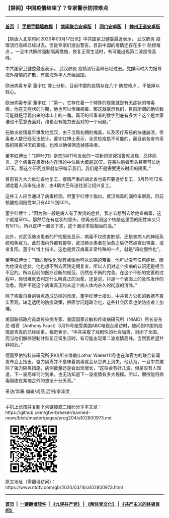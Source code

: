 ### 【禁闻】中国疫情结束了？专家警示防控难点
------------------------

#### [首页](https://github.com/gfw-breaker/banned-news/blob/master/README.md) &nbsp;&nbsp;|&nbsp;&nbsp; [手把手翻墙教程](https://github.com/gfw-breaker/guides/wiki) &nbsp;&nbsp;|&nbsp;&nbsp; [禁闻聚合安卓版](https://github.com/gfw-breaker/bn-android) &nbsp;&nbsp;|&nbsp;&nbsp; [网门安卓版](https://github.com/oGate2/oGate) &nbsp;&nbsp;|&nbsp;&nbsp; [神州正道安卓版](https://github.com/SzzdOgate/update) 



<div><div class="post_content" itemprop="articleBody">
 <p>
  【新唐人北京时间2020年03月17日讯】中共国家卫健委最近表示，
  <ok href="https://www.ntdtv.com/gb/武汉肺炎.htm">
   武汉肺炎
  </ok>
  疫情流行高峰已经过去。但是专家们提出警告，目前中国的疫情还存在多个
  <ok href="https://www.ntdtv.com/gb/防控难点.htm">
   防控难点
  </ok>
  。一旦中共解除强制隔离措施，恢复正常生活时，有可能出现第二波疫情高峰。
 </p>
 <p>
  中共国家卫健委最近表示，
  <ok href="https://www.ntdtv.com/gb/武汉肺炎.htm">
   武汉肺炎
  </ok>
  疫情流行高峰已经过去。党媒同时大力报导海外疫情的扩散，有些海外华人开始回国。
 </p>
 <p>
  欧洲病毒专家
  <ok href="https://www.ntdtv.com/gb/董宇红.htm">
   董宇红
  </ok>
  博士分析，目前中国的疫情存在几个
  <ok href="https://www.ntdtv.com/gb/防控难点.htm">
   防控难点
  </ok>
  ，不能掉以轻心。
 </p>
 <p>
  欧洲病毒专家
  <ok href="https://www.ntdtv.com/gb/董宇红.htm">
   董宇红
  </ok>
  ：“第一，它存在着一个特殊的现象就是有无症状的带毒者。他在无症状的时期，他也可以传播病毒。那这就提示我们，目前所谓的确诊数可能就是浮现出来的冰山上的一角。真正的带毒者的数字到底有多大？这个是大家谁也不愿意去面对，谁也没有能力去面对的一个问题。”
 </p>
 <p>
  在肺炎疫情最早爆发地武汉，由于当局初期的掩盖，以及医疗系统的快速崩溃，带毒者人数已经无法统计。董宇红博士表示，全员检疫是不可能的，而目前各省市采取的隔离14天的措施，也难以确保筛选掉感染者。
 </p>
 <p>
  董宇红博士：“《柳叶刀》杂志3月11号发表的一项新的研究报告就发现，总体而言，这个病毒在患者体内存活的中位数大概是20天。在某些患者里头甚至可长达37天。那这个研究成果就似乎暗示我们，我们是不是需要更长时间的隔离。”
 </p>
 <p>
  目前官方大力推动各地复工，疫情严重的湖北省也宣布要逐步复工，3月15号72名湖北籍人员率先出省，由4辆大巴车送往浙江绍兴复工。
 </p>
 <p>
  这些工人应当通过了病毒检测。但董宇红博士指出，武汉病毒的漏检率很高，目前核酸检测阳性率只有40%到50%。
 </p>
 <p>
  董宇红博士：“因为你一般是病人有了发烧的症状，我才去想到去给他查病毒，这个就是50%。那然后在有症状的里头，你再去检测这个核酸这里面的阳性率又只有50%。所以这样一漏诊下来，这个漏诊率就相当的高。”
 </p>
 <p>
  此外，对武汉肺炎患者的尸检报告显示，病毒不仅损害肺部，还损害病人的神经系统和免疫力。此前海内外都有报导，武汉肺炎患者在治愈之后仍然被查出带毒，或者复阳。董宇红博士指出，这也是武汉病毒非常特殊的一点，就是“趋向慢性化”。
 </p>
 <p>
  董宇红博士：“‘趋向慢性化’就有点像他可以长期的带毒，他可以没有任何症状。因为他没有症状，他也想不到去医院定期复查。所以人们对这个疾病的认识还是相当不足的。所以目前的医疗诊断的规范，仍然在不断的完善。在这个不断的完善的过程中，你很难就去判定什么叫真正的治愈。还是说，只是一个表面上的急性发作的治愈。而并不是这个病毒真正的从这个病人体内永久的彻底的清除。”
 </p>
 <p>
  除了病毒自身的特点造成防控的难度，董宇红博士指出，中共官方公布的数据不真实客观，缺乏透明的防疫政策，把医学问题政治化，这些社会因素也使防疫难上加难。
 </p>
 <p>
  美国联邦政府首席传染病专家、美国国家过敏和传染病研究所（NIAID）所长安东尼·福奇（Anthony Fauci）3月15号接受美国ABC电视台采访时，被问到中国的疫情是否真的已经结束。福奇表示，“中共采取了戏剧性的社会隔离，封闭了全国。而当他们解除限制并恢复正常生活时，有可能出现第二波疫情高峰。当然我希望并非如此。”
 </p>
 <p>
  德国罗伯特科赫研究所(RKI)所长维勒(Lothar Wieler)11号也在和官方的联合新闻发布会上指出，强力隔离并不意味着病毒就会从世界上消失。他认为，一旦中共撤除了强力隔离措施，病例数量还是会出现增长，“这将会有好几波。但是没有人知道，下一波高峰何时到来，也无法知道下一波疫情有多大规模。所以，期待能将病毒隔绝在某地之外的想法十分天真。”
 </p>
 <p>
  采访/常春 编辑/尚燕 后制/李沛灵
 </p>
 <div class="single_ad">
 </div>
</div>
</div>
<hr/>
手机上长按并复制下列链接或二维码分享本文章：<br/>
https://github.com/gfw-breaker/banned-news/blob/master/pages/prog204/a102800973.md <br/>
<a href='https://github.com/gfw-breaker/banned-news/blob/master/pages/prog204/a102800973.md'><img src='https://github.com/gfw-breaker/banned-news/blob/master/pages/prog204/a102800973.md.png'/></a> <br/>
原文地址（需翻墙访问）：https://www.ntdtv.com/gb/2020/03/16/a102800973.html


------------------------
#### [首页](https://github.com/gfw-breaker/banned-news/blob/master/README.md) &nbsp;|&nbsp; [一键翻墙软件](https://github.com/gfw-breaker/nogfw/blob/master/README.md) &nbsp;| [《九评共产党》](https://github.com/gfw-breaker/9ping.md/blob/master/README.md#九评之一评共产党是什么) | [《解体党文化》](https://github.com/gfw-breaker/jtdwh.md/blob/master/README.md) | [《共产主义的终极目的》](https://github.com/gfw-breaker/gczydzjmd.md/blob/master/README.md)


<img src='http://gfw-breaker.win/banned-news/pages/prog204/a102800973.md' width='0px' height='0px'/>